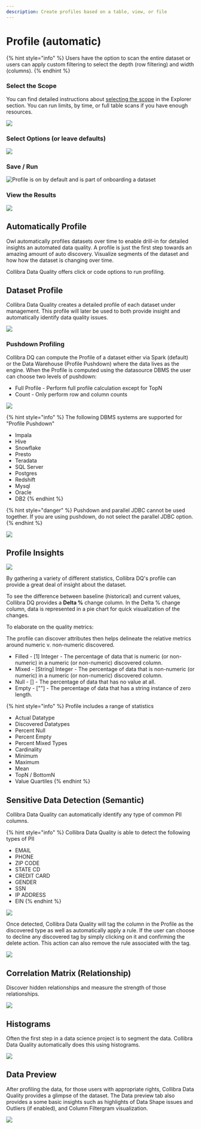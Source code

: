 ```yaml
---
description: Create profiles based on a table, view, or file
---
```


# Profile (automatic)

{% hint style="info" %}
Users have the option to scan the entire dataset or users can apply custom filtering to select the depth (row filtering) and width (columns).
{% endhint %}

### Select the Scope

You can find detailed instructions about [selecting the scope](more/explorer-2.md#select-the-scope-and-define-a-query) in the Explorer section. You can run limits, by time, or full table scans if you have enough resources.

![](../.gitbook/assets/profile\_scope.gif)

### Select Options (or leave defaults)

![](<../.gitbook/assets/profile\_options (1).gif>)

### Save / Run

![Profile is on by default and is part of onboarding a dataset](<../.gitbook/assets/profile\_setup (1).gif>)

### View the Results

![](../.gitbook/assets/profile\_results.gif)

## Automatically Profile

Owl automatically profiles datasets over time to enable drill-in for detailed insights an automated data quality. A profile is just the first step towards an amazing amount of auto discovery. Visualize segments of the dataset and how how the dataset is changing over time.

Collibra Data Quality offers click or code options to run profiling.

## Dataset Profile

Collibra Data Quality creates a detailed profile of each dataset under management. This profile will later be used to both provide insight and automatically identify data quality issues.

![](<../.gitbook/assets/Screen Shot 2020-07-08 at 12.45.19 AM.png>)

### Pushdown Profiling

Collibra DQ can compute the Profile of a dataset either via Spark (default) or the Data Warehouse (Profile Pushdown) where the data lives as the engine. When the Profile is computed using the datasource DBMS the user can choose two levels of pushdown:

* Full Profile - Perform full profile calculation except for TopN
* Count - Only perform row and column counts

![](../.gitbook/assets/pushdown.gif)

{% hint style="info" %}
The following DBMS systems are supported for "Profile Pushdown"

* Impala
* Hive
* Snowflake
* Presto
* Teradata
* SQL Server
* Postgres
* Redshift
* Mysql
* Oracle
* DB2
{% endhint %}

{% hint style="danger" %}
Pushdown and parallel JDBC cannot be used together. If you are using pushdown, do not select the parallel JDBC option.
{% endhint %}

![](<../.gitbook/assets/Screen Shot 2020-05-07 at 7.28.25 PM.png>)

## Profile Insights

![](<../.gitbook/assets/Screen Shot 2020-05-07 at 7.33.16 PM.png>)

By gathering a variety of different statistics, Collibra DQ's profile can provide a great deal of insight about the dataset.

To see the difference between baseline (historical) and current values, Collibra DQ provides a **Delta %** change column. In the Delta % change column, data is represented in a pie chart for quick visualization of the changes.

To elaborate on the quality metrics:

The profile can discover attributes then helps delineate the relative metrics around numeric v. non-numeric discovered.&#x20;

* Filled - \[1] Integer - The percentage of data that is numeric (or non-numeric) in a numeric (or non-numeric) discovered column.&#x20;
* Mixed - \[String] Integer - The percentage of data that is non-numeric (or numeric) in a numeric (or non-numeric) discovered column.&#x20;
* Null - \[] - The percentage of data that has no value at all.
* Empty - \[""] - The percentage of data that has a string instance of zero length.

{% hint style="info" %}
Profile includes a range of statistics

* Actual Datatype
* Discovered Datatypes
* Percent Null
* Percent Empty
* Percent Mixed Types
* Cardinality
* Minimum
* Maximum
* Mean
* TopN / BottomN
* Value Quartiles
{% endhint %}

## Sensitive Data Detection (Semantic)

Collibra Data Quality can automatically identify any type of common PII columns.

{% hint style="info" %}
Collibra Data Quality is able to detect the following types of PII

* EMAIL
* PHONE
* ZIP CODE
* STATE CD
* CREDIT CARD
* GENDER
* SSN
* IP ADDRESS
* EIN
{% endhint %}

![](<../.gitbook/assets/Screen Shot 2020-07-08 at 12.37.10 AM.png>)

Once detected, Collibra Data Quality will tag the column in the Profile as the discovered type as well as automatically apply a rule. If the user can choose to decline any discovered tag by simply clicking on it and confirming the delete action. This action can also remove the rule associated with the tag.

![](<../.gitbook/assets/Screen Shot 2020-07-08 at 12.39.13 AM.png>)

## Correlation Matrix (Relationship)

Discover hidden relationships and measure the strength of those relationships.

![](../.gitbook/assets/owl-relationships.png)

## Histograms

Often the first step in a data science project is to segment the data. Collibra Data Quality automatically does this using histograms.

![](../.gitbook/assets/owl-histogram.png)

## Data Preview

After profiling the data, for those users with appropriate rights, Collibra Data Quality provides a glimpse of the dataset. The Data preview tab also provides a some basic insights such as highlights of Data Shape issues and Outliers (if enabled), and Column Filtergram visualization.

![](<../.gitbook/assets/Screen Shot 2020-05-07 at 7.57.29 PM.png>)
